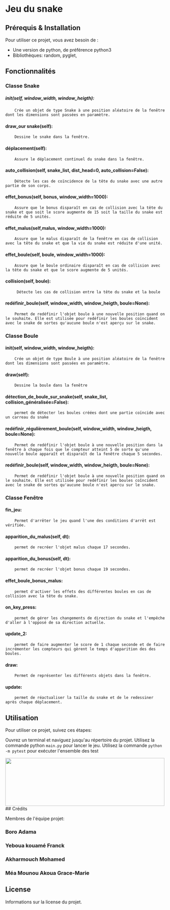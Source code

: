 # Jeu du snake



## Prérequis & Installation 

Pour utiliser ce projet, vous avez besoin de :

- Une version de python,  de préférence python3
- Bibliothèques: random, pyglet, 

## Fonctionnalités

### Classe Snake

#####   __init__(self, window_width, window_heigth):
        Crée un objet de type Snake à une position aléatoire de la fenêtre dont les dimensions sont passées en paramètre.

#### draw_our snake(self):
        Dessine le snake dans la fenêtre.

#### déplacement(self):
        Assure le déplacement continuel du snake dans la fenêtre.

#### auto_collision(self, snake_list, dist_head=0, auto_collision=False):
        Détecte les cas de coïncidence de la tête du snake avec une autre partie de son corps.

#### effet_bonus(self, bonus, window_width=1000):
        Assure que le bonus disparaît en cas de collision avec la tête du snake et que soit le score augmente de 15 soit la taille du snake est réduite de 5 unités.

#### effet_malus(self,malus, window_width=1000):
        Assure que le malus disparaît de la fenêtre en cas de collision avec la tête du snake et que la vie du snake est réduite d'une unité.

#### effet_boule(self, boule, window_width=1000):
        Assure que le boule ordinaire disparaît en cas de collision avec la tête du snake et que le score augmente de 5 unités.
    
#### collision(self, boule):
         Détecte les cas de collision entre la tête du snake et la boule

#### redéfinir_boule(self, window_width, window_heigth, boule=None):
        Permet de redéfinir l'objet boule à une nouvelle position quand on le souhaite. Elle est utilisée pour redéfinir les boules coïncident avec le snake de sortes qu'aucune boule n'est aperçu sur le snake.

### Classe Boule

#### __init__(self, window_width, window_heigth):
        Crée un objet de type Boule à une position aléatoire de la fenêtre dont les dimensions sont passées en paramètre.
    
#### draw(self):
        Dessine la boule dans la fenêtre
    
#### détection_de_boule_sur_snake(self, snake_list, collision_généralisée=False):
        permet de détecter les boules créées dont une partie coïncide avec un carreau du snake

#### redéfinir_régulièrement_boule(self, window_width, window_heigth, boule=None):
        Permet de redéfinir l'objet boule à une nouvelle position dans la fenêtre à chaque fois que le compteur atteint 5 de sorte qu'une nouvelle boule apparaît et disparaît de la fenêtre chaque 5 secondes.

#### redéfinir_boule(self, window_width, window_heigth, boule=None):
        Permet de redéfinir l'objet boule à une nouvelle position quand on le souhaite. Elle est utilisée pour redéfinir les boules coîncident avec le snake de sortes qu'aucune boule n'est apercu sur le snake.


### Classe Fenêtre

#### fin_jeu: 
        Permet d'arrêter le jeu quand l'une des conditions d'arrêt est vérifiée.
    
#### apparition_du_malus(self, dt):
        permet de recréer l'objet malus chaque 17 secondes.

#### apparition_du_bonus(self, dt): 
        permet de recréer l'objet bonus chaque 19 secondes.

#### effet_boule_bonus_malus:
        permet d'activer les effets des différentes boules en cas de collision avec la tête du snake.

#### on_key_press:
        permet de gérer les changements de direction du snake et l'empêche d'aller à l'opposé de sa direction actuelle.
    
#### update_2:
        permet de faire augmenter le score de 1 chaque seconde et de faire incrémenter les compteurs qui gèrent le temps d'apparition des des boules.

#### draw:
        Permet de représenter les différents objets dans la fenêtre.
 
#### update: 
        permet de réactualiser la taille du snake et de le redessiner après chaque déplacement.


## Utilisation 

Pour utiliser ce projet, suivez ces étapes:

Ouvrez un terminal et naviguez jusqu'au répertoire du projet.
Utilisez la commande python `main.py` pour lancer le jeu.
Utilisez la commande `python -m pytest` pour exécuter l'ensemble des test

<img src="image.jpg" width="500" height="150" />
## Crédits

Membres de l'équipe projet:
### Boro Adama
### Yeboua kouamé Franck
### Akharmouch Mohamed
### Méa Mounou Akoua Grace-Marie


## License

Informations sur la license du projet.
